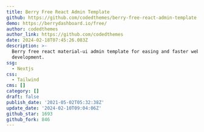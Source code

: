 ```yaml
---
title: Berry Free React Admin Template
github: https://github.com/codedthemes/berry-free-react-admin-template
demo: https://berrydashboard.io/free/
author: codedthemes
author_link: https://github.com/codedthemes
date: 2024-02-18T07:45:26.083Z
description: >-
  Berry free react material-ui admin template for easing and faster web
  development.
ssg:
  - Nextjs
css:
  - Tailwind
cms: []
category: []
draft: false
publish_date: '2021-05-02T05:32:38Z'
update_date: '2024-02-10T09:04:06Z'
github_star: 1693
github_fork: 846
---
```

